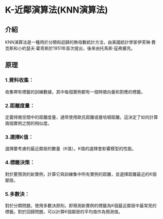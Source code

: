 # K-近鄰演算法(KNN演算法)
## 介紹
KNN演算法是一種用於分類和迴歸的無母數統計方法，由美國統計學家伊芙琳·費克斯和小約瑟夫·霍奇斯於1951年首次提出，後來由托馬斯·寇弗擴充。
## 原理
### 1.資料收集： 
收集帶有標籤的訓練數據，其中每個實例都有一個特徵向量和對應的標籤。

### 2.距離度量： 
定義特徵空間中的距離度量，通常使用歐氏距離或曼哈頓距離。這決定了如何計算兩個實例之間的相似度。

### 3.選擇K值： 
選擇要考慮的最近鄰居的數量（K值）。K值的選擇會影響模型的性能。

### 4.標籤決策：
對於要預測的新實例，計算它與訓練集中所有實例的距離，並選擇距離最近的K個鄰居。

### 5.多數決：
對於分類問題，使用多數決原則，即預測新實例的標籤為K個最近鄰居中最常見的標籤。對於回歸問題，可以計算K個鄰居的平均值作為預測值。



